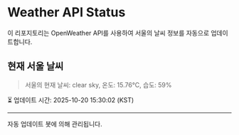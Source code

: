 
# Weather API Status

이 리포지토리는 OpenWeather API를 사용하여 서울의 날씨 정보를 자동으로 업데이트합니다.

## 현재 서울 날씨
> 서울의 현재 날씨: clear sky, 온도: 15.76°C, 습도: 59%

⏳ 업데이트 시간: 2025-10-20 15:30:02 (KST)

---
자동 업데이트 봇에 의해 관리됩니다.
